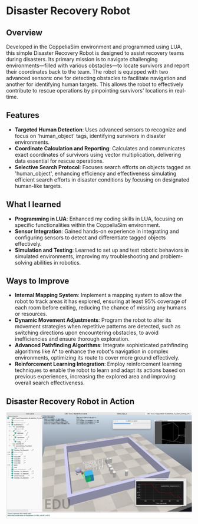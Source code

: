# Disaster Recovery Robot

## Overview
Developed in the CoppeliaSim environment and programmed using LUA, this simple Disaster Recovery Robot is designed to assist recovery teams during disasters. Its primary mission is to navigate challenging environments—filled with various obstacles—to locate survivors and report their coordinates back to the team. The robot is equipped with two advanced sensors: one for detecting obstacles to facilitate navigation and another for identifying human targets. This allows the robot to effectively contribute to rescue operations by pinpointing survivors' locations in real-time.

## Features
- **Targeted Human Detection**: Uses advanced sensors to recognize and focus on 'human_object' tags, identifying survivors in disaster environments.
- **Coordinate Calculation and Reporting**: Calculates and communicates exact coordinates of survivors using vector multiplication, delivering data essential for rescue operations.
- **Selective Search Protocol**: Focuses search efforts on objects tagged as 'human_object', enhancing efficiency and effectiveness simulating efficient search efforts in disaster conditions by focusing on designated human-like targets.


## What I learned
- **Programming in LUA**: Enhanced my coding skills in LUA, focusing on specific functionalities within the CoppeliaSim environment.
- **Sensor Integration**: Gained hands-on experience in integrating and configuring sensors to detect and differentiate tagged objects effectively.
- **Simulation and Testing**: Learned to set up and test robotic behaviors in simulated environments, improving my troubleshooting and problem-solving abilities in robotics.

## Ways to Improve
- **Internal Mapping System**: Implement a mapping system to allow the robot to track areas it has explored, ensuring at least 95% coverage of each room before exiting, reducing the chance of missing any humans or resources.
- **Dynamic Movement Adjustments**: Program the robot to alter its movement strategies when repetitive patterns are detected, such as switching directions upon encountering obstacles, to avoid inefficiencies and ensure thorough exploration.
- **Advanced Pathfinding Algorithms**: Integrate sophisticated pathfinding algorithms like A* to enhance the robot's navigation in complex environments, optimizing its route to cover more ground effectively.
- **Reinforcement Learning Integration**: Employ reinforcement learning techniques to enable the robot to learn and adapt its actions based on previous experiences, increasing the explored area and improving overall search effectiveness.

## Disaster Recovery Robot in Action
![Disaster Recovery Robot Locating a Survivor](./coppeliasim_screenshot.png)



